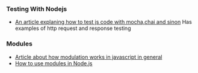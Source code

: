 ### Testing With Nodejs
* [An article explaning how to test js code with mocha,chai and sinon](https://scotch.io/tutorials/how-to-test-nodejs-apps-using-mocha-chai-and-sinonjs) Has examples of http request and response testing

### Modules
* [Article about how modulation works in javascript in general](https://medium.freecodecamp.org/javascript-modules-a-beginner-s-guide-783f7d7a5fcc) 
* [How to use modules in Node.js](https://nodejs.org/dist/latest-v10.x/docs/api/modules.html) 
